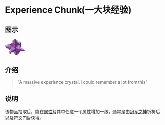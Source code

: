 # Experience Chunk(一大块经验)

## 图示

![一大块经验](assetes/items/Experience_Chunk.png)

## 介绍

> "A massive experience crystal. I could remember a lot from this"

## 说明

该物品拾取后，能在[属性](?file=002-属性/01-Stats "Stats")给其中任意一个属性增加一级。通常是由[冠军之神](?file=005-神社/008-冠军之神 "冠军之神")祈祷后以及符文门后获得。